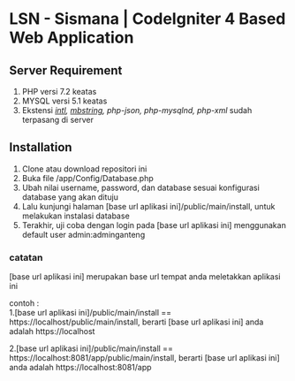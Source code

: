 # LSN - Sismana | CodeIgniter 4 Based Web Application

## Server Requirement
1. PHP versi 7.2 keatas
2. MYSQL versi 5.1 keatas
3. Ekstensi *[intl](https://www.php.net/manual/en/intl.requirements.php), [mbstring](https://www.php.net/manual/en/mbstring.requirements.php), php-json, php-mysqlnd, php-xml* sudah terpasang di server

## Installation
1. Clone atau download repositori ini
2. Buka file /app/Config/Database.php
3. Ubah nilai username, password, dan database sesuai konfigurasi database yang akan dituju
4. Lalu kunjungi halaman [base url aplikasi ini]/public/main/install, untuk melakukan instalasi database
5. Terakhir, uji coba dengan login pada [base url aplikasi ini] menggunakan default user admin:adminganteng

### catatan
[base url aplikasi ini] merupakan base url tempat anda meletakkan aplikasi ini

contoh :  
1.[base url aplikasi ini]/public/main/install  == https://localhost/public/main/install, berarti [base url aplikasi ini] anda adalah https://localhost

2.[base url aplikasi ini]/public/main/install  == https://localhost:8081/app/public/main/install, berarti [base url aplikasi ini] anda adalah https://localhost:8081/app
